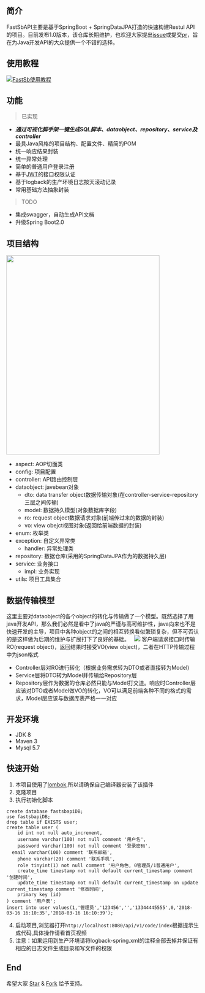 ## 简介  
FastSbAPI主要是基于SpringBoot + SpringDataJPA打造的快速构建Restul API的项目。目前发布1.0版本，该仓库长期维护，也欢迎大家提出[issue](https://github.com/wirechen/fast-sbapi/issues)或提交[pr](https://github.com/wirechen/fast-sbapi/pulls)，旨在为Java开发API的大众提供一个不错的选择。  
## 使用教程
[![FastSb使用教程](https://wirechen-github.oss-cn-beijing.aliyuncs.com/readme/ttttttttt.png?Expires=1521621370&OSSAccessKeyId=TMP.AQHFI4p7TILVnHdO6aVkS-fLutgqSD_weNBJAN3diSQrT2JEK3wBgc2Fk2qlADAtAhRWxWnAtoePZ9LLPcjqs6O3Ux8vdwIVANU-7nuDEYW_k7vRBBg16I5B_z-p&Signature=6Ks2dzw29atTyvr%2FT%2F95K6DfYQc%3D)](http://v.youku.com/v_show/id_XMzQ3ODkxMTYwMA==.html?spm=a2h3j.8428770.3416059.1)

## 功能  
> 已实现
* ***通过可视化脚手架一键生成SQL脚本、dataobject、repository、service及controller***
* 最具Java风格的项目结构、配置文件、精简的POM
* 统一响应结果封装  
* 统一异常处理
* 简单的普通用户登录注册
* 基于[JWT](https://www.jianshu.com/p/576dbf44b2ae)的接口权限认证
* 基于logback的生产环境日志按天滚动记录
* 常用基础方法抽象封装
> TODO
* 集成swagger，自动生成API文档
* 升级Spring Boot2.0

## 项目结构  
<img src="http://wirechen-github.oss-cn-beijing.aliyuncs.com/readme/fast-api-tree.png?Expires=1521360645&OSSAccessKeyId=TMP.AQEjvPPc0N1o1J50rCQq6MWamrSjARke6FgL0OdTuoqoj3L8w-hwDXBvx8dZADAtAhRKEzs0CZFGtkj_7d2Iwkj8V78n7AIVANOD5SzujwIzPqkT-m4Eh0-08fe0&Signature=%2FPNWSIVgUfnavQ5X4EhUjj7RBEw%3D" width=400 height=520 />

- aspect: AOP切面类
- config: 项目配置
- controller: API路由控制层
- dataobject: javebean对象
    * dto: data transfer object数据传输对象(在controller-service-repository三层之间传输)
    * model: 数据持久模型(对象数据库字段)
    * ro: request object数据请求对象(前端传过来的数据的封装)
    * vo: view obejct视图对象(返回给前端数据的封装)
- enum: 枚举类
- exception: 自定义异常类
    * handler: 异常处理类
- repository: 数据仓库(采用的SpringDataJPA作为的数据持久层)
- service: 业务接口
    * impl: 业务实现
- utils: 项目工具集合


## 数据传输模型
这里主要对dataobject的各个object的转化与传输做了一个模型。既然选择了用java开发API，那么我们必然是看中了java的严谨与高可维护性，java向来也不是快速开发的主导，项目中各种object的之间的相互转换看似繁琐复杂，但不可否认的是这样做为后期的维护与扩展打下了良好的基础。  
![](http://wirechen-github.oss-cn-beijing.aliyuncs.com/readme/fast-api-dataobject.png?Expires=1521421872&OSSAccessKeyId=TMP.AQEjvPPc0N1o1J50rCQq6MWamrSjARke6FgL0OdTuoqoj3L8w-hwDXBvx8dZADAtAhRKEzs0CZFGtkj_7d2Iwkj8V78n7AIVANOD5SzujwIzPqkT-m4Eh0-08fe0&Signature=SrRef4eSm5dEvcJsaRb8sU2RnXQ%3D) 
客户端请求接口时传输RO(request object)，返回结果时接受VO(view object)，二者在HTTP传输过程中为json格式
* Controller层对RO进行转化（根据业务需求转为DTO或者直接转为Model)  
* Service层将DTO转为Model并传输给Repository层  
* Repository层作为数据的仓库必然只能与Model打交道。响应时Controller层应该对DTO或者Model做VO的转化，VO可以满足前端各种不同的格式的需求，Model层应该与数据库表严格一一对应

## 开发环境
* JDK 8
* Maven 3
* Mysql 5.7

## 快速开始
1. 本项目使用了[lombok](http://blog.csdn.net/v2sking/article/details/73431364),所以请确保自己编译器安装了该插件
2. 克隆项目
3. 执行初始化脚本
```
create database fastsbapiDB;
use fastsbapiDB;
drop table if EXISTS user;
create table user (
	id int not null auto_increment,
	username varchar(100) not null comment '用户名',
	password varchar(100) not null comment '登录密码',
  email varchar(100) comment '联系邮箱',
	phone varchar(20) comment '联系手机',
	role tinyint(1) not null comment '用户角色, 0管理员/1普通用户',
	create_time timestamp not null default current_timestamp comment '创建时间',
	update_time timestamp not null default current_timestamp on update current_timestamp comment '修改时间',
	primary key (id)
) comment '用户表';
insert into user values(1,'管理员','123456','','13344445555',0,'2018-03-16 16:10:35','2018-03-16 16:10:39');
```
4. 启动项目,浏览器打开`http://localhost:8080/api/v1/code/index`根据提示生成代码,具体操作请看首页视频
5. 注意：如果运用到生产环境请将logback-spring.xml的注释全部去掉并保证有相应的日志文件生成目录和写文件的权限

## End
希望大家 [Star](https://github.com/wirechen/fast-sbapi/stargazers) & [Fork](https://github.com/wirechen/fast-sbapi/network) 给予支持。

